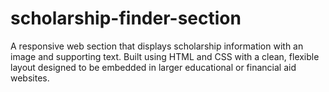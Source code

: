 # scholarship-finder-section
A responsive web section that displays scholarship information with an image and supporting text. Built using HTML and CSS with a clean, flexible layout designed to be embedded in larger educational or financial aid websites.
